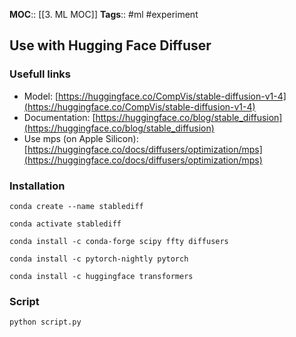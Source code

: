 **MOC**:: [[3. ML MOC]]
**Tags**:: #ml #experiment

## Use with Hugging Face Diffuser
### Usefull links
- Model: [https://huggingface.co/CompVis/stable-diffusion-v1-4](https://huggingface.co/CompVis/stable-diffusion-v1-4)
- Documentation: [https://huggingface.co/blog/stable_diffusion](https://huggingface.co/blog/stable_diffusion)
- Use mps (on Apple Silicon): [https://huggingface.co/docs/diffusers/optimization/mps](https://huggingface.co/docs/diffusers/optimization/mps)
### Installation
```shell
conda create --name stablediff
```

```shell
conda activate stablediff
```

```shell
conda install -c conda-forge scipy ffty diffusers
```

```shell
conda install -c pytorch-nightly pytorch
```

```shell
conda install -c huggingface transformers
```

### Script
```shell
python script.py
```
